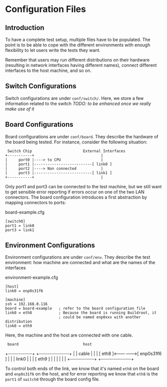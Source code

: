 # Configuration Files

## Introduction

To have a complete test setup, multiple files have to be populated. The point is
to be able to cope with the different environments with enough flexibility to
let users write the tests they want.

Remember that users may run different distributions on their hardware (resulting
in network interfaces having different names), connect different interfaces to
the host machine, and so on.

## Switch Configurations

Switch configurations are under `conf/switch/`. Here, we store a few
information related to the switch
*TODO: to be enhanced once we really make use of it*

## Board Configurations

Board configurations are under `conf/board`. They describe the hardware of the
board being tested. For instance, consider the following situation:

     Switch Chip                       External Interfaces
    +-----------+                              |
    |     port0 |----> to CPU                  |
    |     port1 |--------------------------[ link0 ]
    |     port2 |----> Non connected           |
    |     port3 |--------------------------[ link1 ]
    +-----------+                              |

Only port1 and port3 can be connected to the test machine, but we still want to
get sensible error reporting if errors occur on one of the two LAN connectors.
The board configuration introduces a first abstraction by mapping connectors to
ports:

board-example.cfg
```
[switch0]
port1 = link0
port3 = link1
```

## Environment Configurations

Environment configurations are under `conf/env`. They describe the test
environment: how machine are connected and what are the names of the interfaces

environment-example.cfg
```
[host]
link0 = enp0s31f6

[machine]
ssh = 192.168.0.116
board = board-example   ; refer to the board configuration file
link0 = eth8            ; Because the board is running Buildroot, it
                        ; could be named enp0xxx with another distribution
link0 = eth9
```

Here, the machine and the host are connected with one cable.

     board                             host
 +------------+                 +---------------+
 |            |       cable     |               |
 |          [ eth8 ]<------>[ enp0s31f6 ]       |
 |            |       link0     |               |
 |          [ eth9 ]            |               |
 |            |                 |               |
 +------------+                 +---------------+

To control both ends of the link, we know that it's named `eth8` on the board
and `enp0s31f6` on the host, and for error reporting we know that `eth8` is the
`port1` of `switch0` through the board config file.
